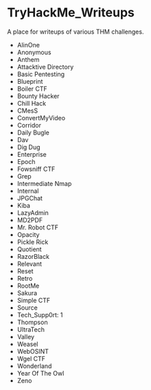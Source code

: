 # TryHackMe_Writeups

A place for writeups of various THM challenges.

- AlinOne
- Anonymous
- Anthem
- Attacktive Directory
- Basic Pentesting
- Blueprint
- Boiler CTF
- Bounty Hacker
- Chill Hack
- CMesS
- ConvertMyVideo
- Corridor
- Daily Bugle
- Dav
- Dig Dug
- Enterprise
- Epoch
- Fowsniff CTF
- Grep
- Intermediate Nmap
- Internal
- JPGChat
- Kiba
- LazyAdmin
- MD2PDF
- Mr. Robot CTF
- Opacity
- Pickle Rick
- Quotient
- RazorBlack
- Relevant
- Reset
- Retro
- RootMe
- Sakura
- Simple CTF
- Source
- Tech_Supp0rt: 1
- Thompson
- UltraTech
- Valley
- Weasel
- WebOSINT
- Wgel CTF
- Wonderland
- Year Of The Owl
- Zeno
